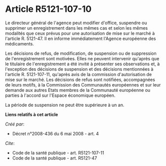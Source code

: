 # Article R5121-107-10

Le directeur général de l'agence peut modifier d'office, suspendre ou supprimer un enregistrement dans les mêmes cas et selon
les mêmes modalités que ceux prévus pour une autorisation de mise sur le marché à l'article R. 5121-47. Il en informe
immédiatement l'Agence européenne des médicaments. 

Les décisions de refus, de modification, de suspension ou de suppression de l'enregistrement sont motivées. Elles ne peuvent
intervenir qu'après que le titulaire de l'enregistrement a été invité à présenter ses observations et, à l'exception des
décisions de suspension et des décisions mentionnées à l'article R. 5121-107-11, qu'après avis de la commission
d'autorisation de mise sur le marché. Les décisions de refus sont notifiées, accompagnées de leurs motifs, à la Commission
des Communautés européennes et sur leur demande aux autres Etats membres de la Communauté européenne ou parties à l'accord
sur l'Espace économique européen. 

La période de suspension ne peut être supérieure à un an.

**Liens relatifs à cet article**

_Créé par_:

  - Décret n°2008-436 du 6 mai 2008 - art. 4

_Cite_:

  - Code de la santé publique - art. R5121-107-11
  - Code de la santé publique - art. R5121-47
